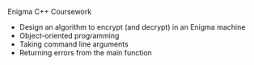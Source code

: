Enigma C++ Coursework
- Design an algorithm to encrypt (and decrypt) in an Enigma machine
- Object-oriented programming
- Taking command line arguments
- Returning errors from the main function